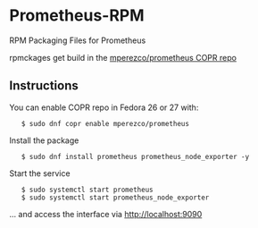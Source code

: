 # Prometheus-RPM
RPM Packaging Files for Prometheus

rpmckages get build in the [mperezco/prometheus COPR repo](https://copr.fedorainfracloud.org/coprs/mperezco/prometheus/)

## Instructions

You can enable COPR repo in Fedora 26 or 27 with:
```
   $ sudo dnf copr enable mperezco/prometheus
```
Install the package
```
   $ sudo dnf install prometheus prometheus_node_exporter -y
```
Start the service
```
   $ sudo systemctl start prometheus
   $ sudo systemctl start prometheus_node_exporter
```
... and access the interface via [http://localhost:9090](http://localhost:9090)


